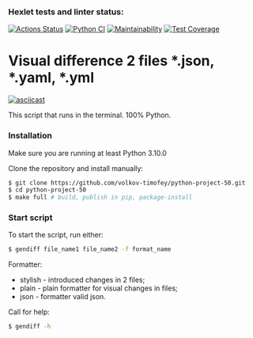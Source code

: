 ### Hexlet tests and linter status:
[![Actions Status](https://github.com/volkov-timofey/python-project-50/workflows/hexlet-check/badge.svg)](https://github.com/volkov-timofey/python-project-50/actions)
[![Python CI](https://github.com/volkov-timofey/python-project-50/actions/workflows/pyci.yml/badge.svg)](https://github.com/volkov-timofey/python-project-50/actions/workflows/pyci.yml)
[![Maintainability](https://api.codeclimate.com/v1/badges/19bec2a97ef9152e7cd8/maintainability)](https://codeclimate.com/github/volkov-timofey/python-project-50/maintainability)
[![Test Coverage](https://api.codeclimate.com/v1/badges/19bec2a97ef9152e7cd8/test_coverage)](https://codeclimate.com/github/volkov-timofey/python-project-50/test_coverage)



# Visual difference 2 files *.json, *.yaml, *.yml


[![asciicast](https://asciinema.org/a/XysyU3QKND4eA8JBH7MSIRJKY.svg)](https://asciinema.org/a/XysyU3QKND4eA8JBH7MSIRJKY)


This script that runs in the terminal. 100% Python.

### Installation
Make sure you are running at least Python 3.10.0

Clone the repository and install manually:

```bash
$ git clone https://github.com/volkov-timofey/python-project-50.git
$ cd python-project-50
$ make full # build, publish in pip, package-install
```

### Start script
To start the script, run either:
```bash
$ gendiff file_name1 file_name2 -f format_name
```
Formatter:
- stylish - introduced changes in 2 files;
- plain - plain formatter for visual changes in files;
- json - formatter valid json.


Сall for help:


```bash
$ gendiff -h
```


